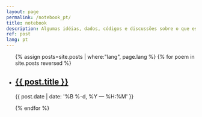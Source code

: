 ```yaml
---
layout: page
permalink: /notebook_pt/
title: notebook
description: Algumas idéias, dados, códigos e discussões sobre o que estou fazendo
ref: post
lang: pt
---
```


<ul class="post-list">
{% assign posts=site.posts | where:"lang", page.lang %}
{% for poem in site.posts reversed %}
    <li>
        <h2><a class="poem-title" href="{{ post.url | prepend: site.baseurl }}">{{ post.title }}</a></h2>
        <p class="post-meta">{{ post.date | date: '%B %-d, %Y — %H:%M' }}</p>
      </li>
{% endfor %}
</ul>



